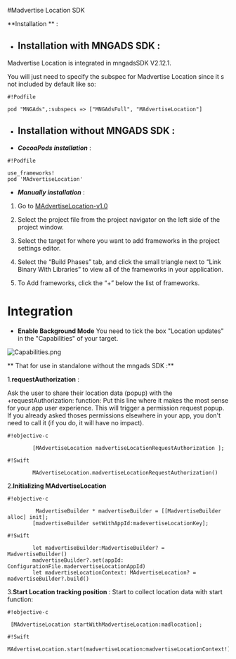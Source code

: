 #Madvertise Location SDK

**Installation ** :

*  ## Installation with MNGADS SDK :
Madvertise Location is integrated in mngadsSDK V2.12.1.

 
You will just need to specify the subspec for Madvertise Location since it s not included by default like so:

  
```
#!Podfile

pod "MNGAds",:subspecs => ["MNGAdsFull", "MAdvertiseLocation"]

```

*  ## Installation without MNGADS SDK  :

* ***CocoaPods installation*** :


```
#!Podfile

use_frameworks! 
pod 'MAdvertiseLocation'
```



* ***Manually  installation*** : 

1. Go to [MAdvertiseLocation-v1.0](https://bitbucket.org/mngcorp/mngads-demo-ios/downloads/MAdvertiseLocation-v1.0.zip)

2. Select the project file from the project navigator on the left side of the project window.

3. Select the target for where you want to add frameworks in the project settings editor.

4. Select the “Build Phases” tab, and click the small triangle next to “Link Binary With Libraries” to view all of the frameworks in your application.

5. To Add frameworks, click the “+” below the list of frameworks.



# Integration #

* **Enable Background Mode**
You need to tick the box "Location updates" in the "Capabilities" of your target.

![Capabilities.png](https://bitbucket.org/repo/aen579/images/3460637221-Capabilities.png)


** That for  use  in standalone without the mngads SDK :** 


1.**requestAuthorization** :

Ask the user to share their location data (popup) with the +requestAuthorization: function:
 Put this line where it makes the most sense for your app user experience. This will trigger a permission request popup. If you already asked thoses permissions elsewhere in your app, you don't need to call it (if you do, it will have no impact).




```
#!objective-c

        [MAdvertiseLocation madvertiseLocationRequestAuthorization ];

```


```
#!Swift

        MAdvertiseLocation.madvertiseLocationRequestAuthorization()

```


2.**Initializing MAdvertiseLocation**




```
#!objective-c

         MadvertiseBuilder * madvertiseBuilder = [[MadvertiseBuilder alloc] init];
        [madvertiseBuilder setWithAppId:madevertiseLocationKey];
```
```
#!Swift

        let madvertiseBuilder:MadvertiseBuilder? =  MadvertiseBuilder()
        madvertiseBuilder?.set(appId: ConfigurationFile.madervertiseLocationAppId)
        let madvertiseLocationContext: MAdvertiseLocation? = madvertiseBuilder?.build()

```

3.**Start Location tracking position** :
Start to collect location data with start function:


```
#!objective-c

 [MAdvertiseLocation startWithMadvertiseLocation:madlocation];

```
```
#!Swift
  MAdvertiseLocation.start(madvertiseLocation:madvertiseLocationContext!)

```